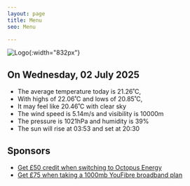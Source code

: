 ```yaml
---
layout: page
title: Menu
seo: Menu

---
```


![Logo](/images/logo.jpg){:width="832px"}

<!-- weather_marker starts -->
## On Wednesday, 02 July 2025

- The average temperature today is 21.26˚C,
- With highs of 22.06˚C and lows of 20.85˚C,
- It may feel like 20.46˚C with clear sky
- The wind speed is 5.14m/s and visibility is 10000m
- The pressure is 1021hPa and humidity is 39%
- The sun will rise at 03:53 and set at 20:30

<!-- weather_marker ends -->

## Sponsors

- [Get £50 credit when switching to Octopus Energy](https://bit.ly/3oD1nnS)
- [Get £75 when taking a 1000mb YouFibre broadband plan](https://aklam.io/91zWhU?)

